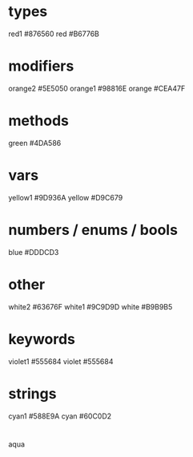 # types

red1 #876560
red #B6776B

# modifiers

orange2 #5E5050
orange1 #98816E
orange #CEA47F

# methods

green #4DA586

# vars

yellow1 #9D936A
yellow #D9C679

# numbers / enums / bools

blue #DDDCD3

# other

white2 #63676F
white1 #9C9D9D
white #B9B9B5

# keywords

violet1 #555684
violet #555684

# strings

cyan1 #588E9A
cyan #60C0D2

# 

aqua
